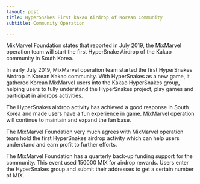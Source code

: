 ```yaml
---
layout: post
title: HyperSnakes First kakao Airdrop of Korean Community
subtitle: Community Operation

---
```


MixMarvel Foundation states that reported in July 2019, the MixMarvel operation team will start the first HyperSnake Airdrop of the Kakao community in South Korea.

In early July 2019, MixMarvel operation team started the first HyperSnakes Airdrop in Korean Kakao community. With HyperSnakes as a new game, it gathered Korean MixMarvel users into the Kakao HyperSnakes group, helping users to fully understand the HyperSnakes project, play games and participat in airdrops activities.

The HyperSnakes airdrop activity has achieved a good response in South Korea and made users  have a fun experience in game. MixMarvel operation will continue to maintain and expand the fan base.

The MixMarvel Foundation very much agrees with MixMarvel operation team hold the first HyperSnakes airdrop activity which can help users understand and earn profit to further efforts.

The MixMarvel Foundation has a quarterly back-up funding support for the community. This event used 150000 MIX for airdrop rewards. Users enter the HyperSnakes group and submit their addresses to get a certain number of MIX.

